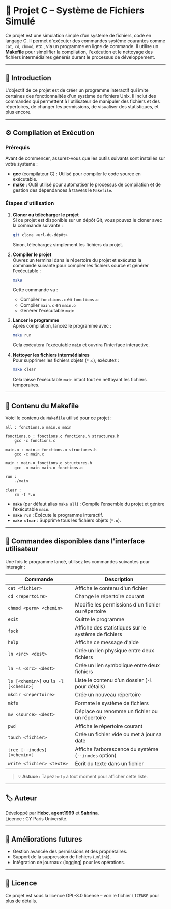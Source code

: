 
# 📂 Projet C – Système de Fichiers Simulé

Ce projet est une simulation simple d’un système de fichiers, codé en langage C. Il permet d'exécuter des commandes système courantes comme `cat`, `cd`, `chmod`, etc., via un programme en ligne de commande. Il utilise un **Makefile** pour simplifier la compilation, l'exécution et le nettoyage des fichiers intermédiaires générés durant le processus de développement.

---

## 🧩 Introduction

L'objectif de ce projet est de créer un programme interactif qui imite certaines des fonctionnalités d'un système de fichiers Unix. Il inclut des commandes qui permettent à l'utilisateur de manipuler des fichiers et des répertoires, de changer les permissions, de visualiser des statistiques, et plus encore.

---

## ⚙️ Compilation et Exécution

### Prérequis

Avant de commencer, assurez-vous que les outils suivants sont installés sur votre système :

- **gcc** (compilateur C) : Utilisé pour compiler le code source en exécutable.
- **make** : Outil utilisé pour automatiser le processus de compilation et de gestion des dépendances à travers le `Makefile`.

### Étapes d'utilisation

1. **Cloner ou télécharger le projet**  
   Si ce projet est disponible sur un dépôt Git, vous pouvez le cloner avec la commande suivante :
   
   ```bash
   git clone <url-du-dépôt>
   ```
   
   Sinon, téléchargez simplement les fichiers du projet.

2. **Compiler le projet**  
   Ouvrez un terminal dans le répertoire du projet et exécutez la commande suivante pour compiler les fichiers source et générer l'exécutable :
   
   ```bash
   make
   ```
   
   Cette commande va :
   - Compiler `fonctions.c` en `fonctions.o`
   - Compiler `main.c` en `main.o`
   - Générer l'exécutable `main`

3. **Lancer le programme**  
   Après compilation, lancez le programme avec :

   ```bash
   make run
   ```

   Cela exécutera l'exécutable `main` et ouvrira l'interface interactive.

4. **Nettoyer les fichiers intermédiaires**  
   Pour supprimer les fichiers objets (`*.o`), exécutez :

   ```bash
   make clear
   ```

   Cela laisse l'exécutable `main` intact tout en nettoyant les fichiers temporaires.

---

## 🧾 Contenu du Makefile

Voici le contenu du `Makefile` utilisé pour ce projet :

```make
all : fonctions.o main.o main

fonctions.o : fonctions.c fonctions.h structures.h
	gcc -c fonctions.c

main.o : main.c fonctions.o structures.h
	gcc -c main.c

main : main.o fonctions.o structures.h
	gcc -o main main.o fonctions.o

run :
	./main

clear :
	rm -f *.o
```

- **`make`** (par défaut alias `make all`) : Compile l’ensemble du projet et génère l’exécutable `main`.  
- **`make run`** : Exécute le programme interactif.  
- **`make clear`** : Supprime tous les fichiers objets (`*.o`).

---

## 🧮 Commandes disponibles dans l'interface utilisateur

Une fois le programme lancé, utilisez les commandes suivantes pour interagir :

| Commande                                  | Description                                          |
|-------------------------------------------|------------------------------------------------------|
| `cat <fichier>`                           | Affiche le contenu d'un fichier                      |
| `cd <repertoire>`                         | Change le répertoire courant                         |
| `chmod <perm> <chemin>`                   | Modifie les permissions d'un fichier ou répertoire   |
| `exit`                                    | Quitte le programme                                  |
| `fsck`                                    | Affiche des statistiques sur le système de fichiers  |
| `help`                                    | Affiche ce message d'aide                            |
| `ln <src> <dest>`                         | Crée un lien physique entre deux fichiers            |
| `ln -s <src> <dest>`                      | Crée un lien symbolique entre deux fichiers          |
| `ls [<chemin>]` ou `ls -l [<chemin>]`     | Liste le contenu d’un dossier (`-l` pour détails)    |
| `mkdir <repertoire>`                      | Crée un nouveau répertoire                           |
| `mkfs`                                    | Formate le système de fichiers                       |
| `mv <source> <dest>`                      | Déplace ou renomme un fichier ou un répertoire       |
| `pwd`                                     | Affiche le répertoire courant                        |
| `touch <fichier>`                         | Crée un fichier vide ou met à jour sa date           |
| `tree [--inodes] [<chemin>]`              | Affiche l’arborescence du système (`--inodes` option)|
| `write <fichier> <texte>`                 | Écrit du texte dans un fichier                       |

> 💡 **Astuce :** Tapez `help` à tout moment pour afficher cette liste.

---

## 🏷️ Auteur

Développé par **Hebc**, **agent1999** et **Sabrina**.  
Licence : CY Paris Université.

---

## 🚀 Améliorations futures

- Gestion avancée des permissions et des propriétaires.  
- Support de la suppression de fichiers (`unlink`).  
- Intégration de journaux (logging) pour les opérations.

---

## 📄 Licence

Ce projet est sous la licence GPL-3.0 license – voir le fichier `LICENSE` pour plus de détails.
